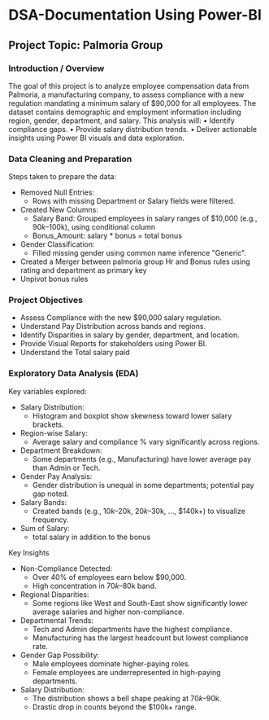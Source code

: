 # DSA-Documentation Using Power-BI
## Project Topic: Palmoria Group
### Introduction / Overview
The goal of this project is to analyze employee compensation data from Palmoria, a manufacturing company, to assess compliance with a new regulation mandating a minimum salary of $90,000 for all employees. The dataset contains demographic and employment information including region, gender, department, and salary.
This analysis will:
•	Identify compliance gaps.
•	Provide salary distribution trends.
•	Deliver actionable insights using Power BI visuals and data exploration.

### Data Cleaning and Preparation
Steps taken to prepare the data:
- Removed Null Entries: 
   - Rows with missing Department or Salary fields were filtered. 
- Created New Columns: 
   - Salary Band: Grouped employees in salary ranges of $10,000 (e.g., $90k–$100k), using conditional column
   - Bonus_Amount: salary * bonus = total bonus
- Gender Classification: 
   - Filled missing gender using common name inference "Generic".
- Created a Merger between palmoria group Hr and Bonus rules using rating and department as primary key
- Unpivot bonus rules

### Project Objectives
- Assess Compliance with the new $90,000 salary regulation.
- Understand Pay Distribution across bands and regions.
- Identify Disparities in salary by gender, department, and location.
- Provide Visual Reports for stakeholders using Power BI.
- Understand the Total salary paid

### Exploratory Data Analysis (EDA)
Key variables explored:
- Salary Distribution: 
   - Histogram and boxplot show skewness toward lower salary brackets.
- Region-wise Salary: 
   - Average salary and compliance % vary significantly across regions.
- Department Breakdown: 
   - Some departments (e.g., Manufacturing) have lower average pay than Admin or Tech.
- Gender Pay Analysis: 
   - Gender distribution is unequal in some departments; potential pay gap noted.
- Salary Bands: 
   - Created bands (e.g., $10k–$20k, $20k–$30k, ..., $140k+) to visualize frequency.
- Sum of Salary:
   - total salary in addition to the bonus

Key Insights
- Non-Compliance Detected:
   - Over 40% of employees earn below $90,000.
   - High concentration in $70k–$80k band.
- Regional Disparities:
   - Some regions like West and South-East show significantly lower average salaries and higher non-compliance.
- Departmental Trends:
   - Tech and Admin departments have the highest compliance.
   - Manufacturing has the largest headcount but lowest compliance rate.
- Gender Gap Possibility:
   - Male employees dominate higher-paying roles.
   - Female employees are underrepresented in high-paying departments.
- Salary Distribution:
   - The distribution shows a bell shape peaking at $70k–$90k.
   - Drastic drop in counts beyond the $100k+ range.






